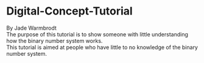 # Digital-Concept-Tutorial
By Jade Warmbrodt  
The purpose of this tutorial is to show someone with little understanding how the binary number system works.  
This tutorial is aimed at people who have little to no knowledge of the binary number system.  
